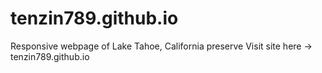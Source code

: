 # tenzin789.github.io
Responsive webpage of Lake Tahoe, California preserve
Visit site here -> tenzin789.github.io
